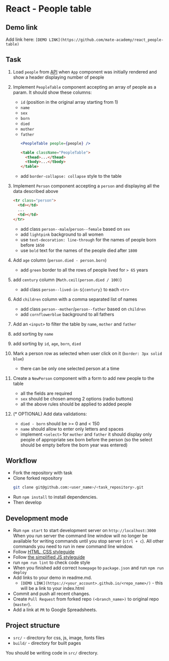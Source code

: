 # React - People table

## Demo link
Add link here: `[DEMO LINK](https://github.com/mate-academy/react_people-table)`

## Task

1. Load `people` from [API](https://mate-academy.github.io/react_people-table/api/people.json)
  when `App` component was initially rendered and show a header displaying number of people

2. Implement `PeopleTable` component accepting an array of people as a param.
  It should show these columns:
    - `id` (position in the original array starting from 1)
    - `name`
    - `sex`
    - `born`
    - `died`
    - `mother`
    - `father`
      ```jsx harmony
      <PeopleTable people={people} />
      ```
      ```html
      <table className="PeopleTable">
        <thead>...</thead>
        <tbody>...</tbody>
      </table>
      ```
    - add `border-collapse: collapse` style to the table

3. Implement `Person` component accepting a `person` and displaying all the data described above
    ```html
    <tr class="person">
      <td></td>
      ...
      <td></td>
    </tr>
    ```
    - add class `person--male`/`person--female` based on `sex`
    - add `lightpink` background to all women
    - use `text-decoration: line-through` for the names of people born before `1650`
    - use `bold` text for the names of the people died after `1800`

4. Add `age` column (`person.died - person.born`)
    - add `green` border to all the rows of people lived for `> 65` years

5. add `century` column (`Math.ceil(person.died / 100)`)
    - add class `person--lived-in-${century}` to each `<tr>`

6. Add `children` column with a comma separated list of names
    - add class `person--mother`/`person--father` based on `children`
    - add `cornflowerblue` background to all fathers

7. Add an `<input>` to filter the table by `name`, `mother` and `father`

8. add sorting by `name`

9. add sorting by `id`, `age`, `born`, `died`

10. Mark a person row as selected when user click on it (`border: 3px solid blue`)
    - there can be only one selected person at a time

11. Create a `NewPerson` component with a form to add new people to the table
    - all the fields are required
    - `sex` should be chosen among 2 options (radio buttons)
    - all the above rules should be applied to added people

12. (* OPTIONAL) Add data validations:
    - `died - born` should be >= 0 and < 150
    - `name` should allow to enter only letters and spaces
    - implement `<select>` for `mother` and `father` it should display only people of appropriate sex
      born before the person (so the select should be empty before the born year was entered)


## Workflow
- Fork the repository with task
- Clone forked repository
    ```bash
    git clone git@github.com:<user_name>/<task_repository>.git
    ```
- Run `npm install` to install dependencies.
- Then develop

## Development mode
- Run `npm start` to start development server on `http://localhost:3000`
    When you run server the command line window will no longer be available for
    writing commands until you stop server (`ctrl + c`). All other commands you
    need to run in new command line window.
- Follow [HTML, CSS styleguide](https://mate-academy.github.io/style-guides/htmlcss.html)
- Follow [the simplified JS styleguide](https://mate-academy.github.io/style-guides/javascript-standard-modified)
- run `npm run lint` to check code style
- When you finished add correct `homepage` to `package.json` and run `npm run deploy`
- Add links to your demo in readme.md.
  - `[DEMO LINK](https://<your_account>.github.io/<repo_name>/)` - this will be a
  link to your index.html
- Commit and push all recent changes.
- Create `Pull Request` from forked repo `(<branch_name>)` to original repo
(`master`).
- Add a link at `PR` to Google Spreadsheets.


## Project structure
- `src/` - directory for css, js, image, fonts files
- `build/` - directory for built pages

You should be writing code in `src/` directory.
